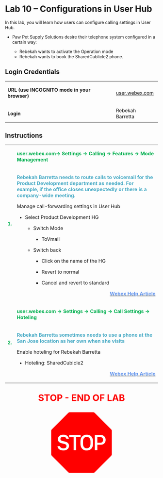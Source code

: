 <style>

  td  {
    font-style: normal;
    font-size: 16px;
    }


    #p1 {
    color: #00B050;
    font-weight: bold;
    }

  #p2 {
    color: #4BACC6;
    font-weight: bold;
    }

  #p3 {
    font-weight: bold;
    }
    
  #p4 {
    color: red;
    font-weight: bold;
    text-align: center;
    font-size: 30px;
    }

  #p5 {
    color: #6495ED;
    font-weight: bold;
    text-align: right;
    }


  .container {
  text-align: center;
  }

</style>


# Lab 10 – Configurations in User Hub

In this lab, you will learn how users can configure calling settings in User Hub.

- Paw Pet Supply Solutions desire their telephone system configured in a certain way: 

    * Rebekah wants to activate the Operation mode
    * Rebekah wants to book the SharedCublicle2 phone.

## Login Credentials

<table>
<tr>
<td><p id="p3">URL (use INCOGNITO mode in your browser)</p></td>
<td><a href="https://user.webex.com" target="_blank">user.webex.com</a></td>
</tr>
<tr>
<td><p id="p3">Login</p></td>
<td>Rebekah Barretta </td>
</tr>
</table>

## Instructions

<table>
<colgroup>
<col style="width: 4%" />
<col style="width: 95%" />
</colgroup>
<tbody>
<tr>
<td rowspan="2"><p id="p1">1.</p></td>
<td><p id="p1">user.webex.com-&gt; Settings -&gt; Calling -&gt; Features -&gt; Mode Management</p></td>
</tr>
<tr>
<td><p id="p2">Rebekah Barretta needs to route calls to voicemail for the Product Development department as needed. For example, if the office
closes unexpectedly or there is a company-wide meeting.</p>
<p>Manage call-forwarding settings in User Hub</p>
<ul>
<li><p>Select Product Development HG</p>
<ul>
<li><p>Switch Mode</p>
<ul>
<li><p>ToVmail</p></li>
</ul></li>
<li><p>Switch back</p>
<ul>
<li><p>Click on the name of the HG</p></li>
<li><p>Revert to normal</p></li>
<li><p>Cancel and revert to standard</p></li>
</ul>
</li>
</ul></li>
</ul>
<a text-align="right" href="https://help.webex.com/en-us/article/fozeml/Call-routing-based-on-operating-modes-in-Webex-Calling#concept-template_f6bd0a8d-3a74-4729-a7fd-9df4d86d8792" target="_blank"><p id="p5">Webex Help Article</p></a>

</td>
</tr>


<tr>
<td rowspan="2"><p id="p1">2.</p></td>
<td><p id="p1">user.webex.com -&gt; Settings -&gt; Calling -&gt; Call Settings -&gt; Hoteling</p></td>
</tr>
<tr>
<td><p id="p2">Rebekah Barretta sometimes needs to use a phone at the San Jose location as her own when she visits</p>
<p>Enable hoteling for Rebekah Barretta</p>
<ul>
<li><p>Hoteling: SharedCubicle2</p></li>
</ul>
<a text-align="right" href="https://help.webex.com/en-us/article/0ku8qo/Access-your-calling-profile-from-anywhere" target="_blank"><p id="p5">Webex Help Article</p></a>

</td>
</tr>
</tbody>
</table>

<p id="p4">STOP - END OF LAB</p>

<div class="container">
<svg xmlns="http://www.w3.org/2000/svg" width="200" height="200" fill="red" class="bi bi-sign-stop-fill" viewBox="0 0 16 16">
  <path d="M10.371 8.277v-.553c0-.827-.422-1.234-.987-1.234-.572 0-.99.407-.99 1.234v.553c0 .83.418 1.237.99 1.237.565 0 .987-.408.987-1.237m2.586-.24c.463 0 .735-.272.735-.744s-.272-.741-.735-.741h-.774v1.485z"/>
  <path d="M4.893 0a.5.5 0 0 0-.353.146L.146 4.54A.5.5 0 0 0 0 4.893v6.214a.5.5 0 0 0 .146.353l4.394 4.394a.5.5 0 0 0 .353.146h6.214a.5.5 0 0 0 .353-.146l4.394-4.394a.5.5 0 0 0 .146-.353V4.893a.5.5 0 0 0-.146-.353L11.46.146A.5.5 0 0 0 11.107 0zM3.16 10.08c-.931 0-1.447-.493-1.494-1.132h.653c.065.346.396.583.891.583.524 0 .83-.246.83-.62 0-.303-.203-.467-.637-.572l-.656-.164c-.61-.147-.978-.51-.978-1.078 0-.706.597-1.184 1.444-1.184.853 0 1.386.475 1.436 1.087h-.645c-.064-.32-.352-.542-.797-.542-.472 0-.77.246-.77.6 0 .261.196.437.553.522l.654.161c.673.164 1.06.487 1.06 1.11 0 .736-.574 1.228-1.544 1.228Zm3.427-3.51V10h-.665V6.57H4.753V6h3.006v.568H6.587Zm4.458 1.16v.544c0 1.131-.636 1.805-1.661 1.805-1.026 0-1.664-.674-1.664-1.805V7.73c0-1.136.638-1.807 1.664-1.807s1.66.674 1.66 1.807ZM11.52 6h1.535c.82 0 1.316.55 1.316 1.292 0 .747-.501 1.289-1.321 1.289h-.865V10h-.665V6.001Z"/>
</svg>
</div>